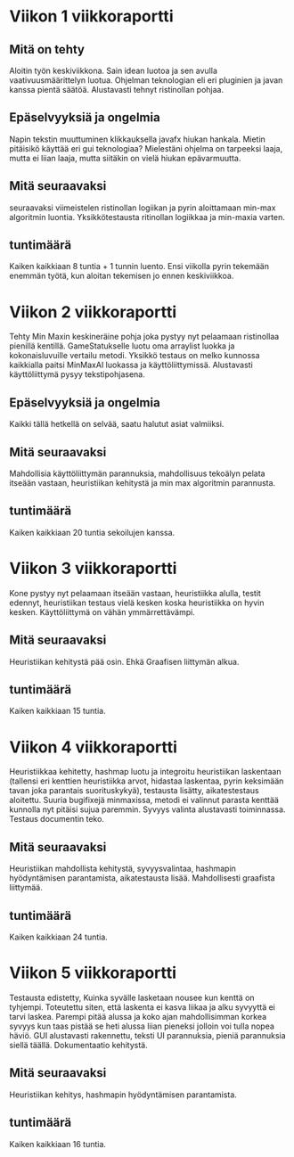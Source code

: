 # Viikon 1 viikkoraportti
## Mitä on tehty
Aloitin työn keskiviikkona. Sain idean luotoa ja sen avulla vaativuusmäärittelyn luotua. Ohjelman teknologian eli eri pluginien ja javan kanssa pientä säätöä. Alustavasti tehnyt
ristinollan pohjaa. 
## Epäselvyyksiä ja ongelmia
Napin tekstin muuttuminen klikkauksella javafx hiukan hankala. Mietin pitäisikö käyttää eri gui teknologiaa? Mielestäni ohjelma on tarpeeksi laaja, mutta ei liian laaja, mutta 
siitäkin on vielä hiukan epävarmuutta.
## Mitä seuraavaksi
seuraavaksi viimeistelen ristinollan logiikan ja pyrin aloittamaan min-max algoritmin luontia. Yksikkötestausta ritinollan logiikkaa ja min-maxia varten.
## tuntimäärä 
Kaiken kaikkiaan 8 tuntia + 1 tunnin luento. Ensi viikolla pyrin tekemään enemmän työtä, kun aloitan tekemisen jo ennen keskiviikkoa.

# Viikon 2 viikkoraportti
Tehty Min Maxin keskineräine pohja joka pystyy nyt pelaamaan ristinollaa pienillä kentillä. GameStatukselle luotu oma arraylist luokka ja kokonaisluvuille vertailu metodi. Yksikkö testaus on melko kunnossa kaikkialla paitsi MinMaxAI luokassa ja käyttöliittymissä. Alustavasti käyttöliittymä pysyy tekstipohjasena.
## Epäselvyyksiä ja ongelmia
Kaikki tällä hetkellä on selvää, saatu halutut asiat valmiiksi.
## Mitä seuraavaksi
Mahdollisia käyttöliittymän parannuksia, mahdollisuus tekoälyn pelata itseään vastaan, heuristiikan kehitystä ja min max algoritmin parannusta.
## tuntimäärä 
Kaiken kaikkiaan 20 tuntia sekoilujen kanssa.

# Viikon 3 viikkoraportti
Kone pystyy nyt pelaamaan itseään vastaan, heuristiikka alulla, testit edennyt, heuristiikan testaus vielä kesken koska heuristiikka on hyvin kesken. Käyttöliittymä on vähän ymmärrettävämpi.
## Mitä seuraavaksi
Heuristiikan kehitystä pää osin. Ehkä Graafisen liittymän alkua.
## tuntimäärä 
Kaiken kaikkiaan 15 tuntia.

# Viikon 4 viikkoraportti
Heuristiikkaa kehitetty, hashmap luotu ja integroitu heuristiikan laskentaan (tallensi eri kenttien heuristiikka arvot, hidastaa laskentaa, pyrin keksimään tavan joka parantais suorituskykyä), testausta lisätty, aikatestestaus aloitettu. Suuria bugifixejä minmaxissa, metodi ei valinnut parasta kenttää kunnolla nyt pitäisi sujua paremmin. Syvyys valinta alustavasti toiminnassa. Testaus documentin teko.
## Mitä seuraavaksi
Heuristiikan mahdollista kehitystä, syvyysvalintaa, hashmapin hyödyntämisen parantamista, aikatestausta lisää. Mahdollisesti graafista liittymää.
## tuntimäärä 
Kaiken kaikkiaan 24 tuntia.

# Viikon 5 viikkoraportti
Testausta edistetty, Kuinka syvälle lasketaan nousee kun kenttä on tyhjempi. Toteutettu siten, että laskenta ei kasva liikaa ja alku syvyyttä ei tarvi laskea. Parempi pitää alussa ja koko ajan mahdollisimman korkea syvyys kun taas pistää se heti alussa liian pieneksi jolloin voi tulla nopea häviö. GUI alustavasti rakennettu, teksti UI parannuksia, pieniä parannuksia siellä täällä. Dokumentaatio kehitystä.
## Mitä seuraavaksi
Heuristiikan kehitys, hashmapin hyödyntämisen parantamista.
## tuntimäärä 
Kaiken kaikkiaan 16 tuntia.
